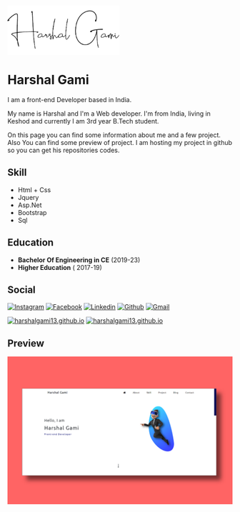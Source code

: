 <a href="https://harshalgami13.github.io/"><img src="Assets/logo_transp1.png" width="250px" align="center"></a>

# Harshal Gami

I am a front-end Developer based in India.

My name is Harshal and I'm a Web developer. I'm from India, living in Keshod and currently I am 3rd year B.Tech student.

On this page you can find some information about me and a few project. Also You can find some preview of project. I am hosting my project in github so you can get his repositories codes.

## Skill

- Html + Css
- Jquery
- Asp.Net 
- Bootstrap
- Sql

## Education

- **Bachelor Of Engineering in CE** (2019-23)
- **Higher Education** ( 2017-19)

## Social

 [![Instagram][1.1]][1.2] [![Facebook][2.1]][2.2] [![Linkedin][3.1]][3.2] [![Github][7.1]][7.2] [![Gmail][8.1]][8.2]
 
 [![harshalgami13.github.io][4.1]][4.2] [![harshalgami13.github.io][5.1]][5.2] 

[1.1]: https://img.shields.io/badge/Instagram-C13584?style=for-the-badge&logo=instagram&logoColor=ffffff
[1.2]: https://www.instagram.com/___.h_g_patel.___13/

[2.1]: https://img.shields.io/badge/Facebook-4267B2?style=for-the-badge&logo=facebook&logoColor=ffffff
[2.2]: https://www.facebook.com/harshal.gami.136/

[3.1]: https://img.shields.io/badge/Linkedin-2867B2?style=for-the-badge&logo=linkedin&logoColor=ffffff
[3.2]: https://www.linkedin.com/in/harshalgami/

[7.1]: https://img.shields.io/badge/Github-1f1d1d?style=for-the-badge&logo=github&logoColor=ffffff
[7.2]: https://github.com/harshalgami13

[8.1]: https://img.shields.io/badge/Gmail-c5221e?style=for-the-badge&logo=gmail&logoColor=ffffff
[8.2]: mailto:harshalmgami@gmail.com

[4.1]: https://img.shields.io/github/last-commit/harshalgami13/harshalgami13.github.io?color=0d8af0&label=Last%20Commit&logo=github&logoColor=000&style=social
[4.2]: https://harshalgami13.github.io/

[5.1]: https://img.shields.io/github/commit-activity/y/harshalgami13/harshalgami13.github.io?label=Commit&logo=github&style=social
[5.2]: https://harshalgami13.github.io/

[6.1]: https://img.shields.io/github/watchers/harshalgami13/harshalgami13.github.io?style=social
[6.2]: https://harshalgami13.github.io/


## Preview

![Preview](Assets/preview.png)
